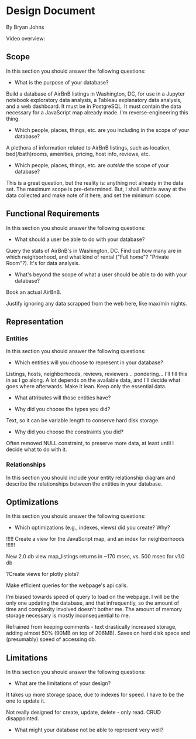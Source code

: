 # Design Document

By Bryan Johns

Video overview: <URL HERE>

## Scope

In this section you should answer the following questions:

* What is the purpose of your database?

Build a database of AirBnB listings in Washington, DC, for use in a Jupyter notebook exploratory data analysis, a Tableau explanatory data analysis, and a web dashboard. It must be in PostgreSQL. It must contain the data necessary for a JavaScript map already made. I'm reverse-engineering this thing.

* Which people, places, things, etc. are you including in the scope of your database?

A plethora of information related to AirBnB listings, such as location, bed(/bath)rooms, amenities, pricing, host info, reviews, etc.

* Which people, places, things, etc. are *outside* the scope of your database?

This is a great question, but the reality is: anything not already in the data set. The maximum scope is pre-determined. But, I shall whittle away at the data collected and make note of it here, and set the minimum scope.

## Functional Requirements

In this section you should answer the following questions:

* What should a user be able to do with your database?

Query the stats of AirBnB's in Washington, DC. Find out how many are in which neighborhood, and what kind of rental ("Full home"? "Private Room"?). It's for data analysis.

* What's beyond the scope of what a user should be able to do with your database?

Book an actual AirBnB. 

Justify ignoring any data scrapped from the web here, like max/min nights.

## Representation

### Entities

In this section you should answer the following questions:

* Which entities will you choose to represent in your database?

Listings, hosts, neighborhoods, reviews, reviewers... pondering... I'll fill this in as I go along. A lot depends on the available data, and I'll decide what goes where afterwards. Make it lean. Keep only the essential data.

* What attributes will those entities have?



* Why did you choose the types you did?

Text, so it can be variable length to conserve hard disk storage.

* Why did you choose the constraints you did?

Often removed NULL constraint, to preserve more data, at least until I decide what to do with it.



### Relationships

In this section you should include your entity relationship diagram and describe the relationships between the entities in your database.

## Optimizations

In this section you should answer the following questions:

* Which optimizations (e.g., indexes, views) did you create? Why?

!!!!! Create a view for the JavaScript map, and an index for neighborhoods !!!!!!

New 2.0 db view map_listings returns in ~170 msec, vs. 500 msec for v1.0 db

?Create views for plotly plots?

Make efficient queries for the webpage's api calls.

I'm biased towards speed of query to load on the webpage. I will be the only one updating the database, and that infrequently, so the amount of time and complexity involved doesn't bother me. The amount of memory storage necessary is mostly inconsequential to me.

Refrained from keeping comments - text drastically increased storage, adding almost 50% (90MB on top of 206MB). Saves on hard disk space and (presumably) speed of accessing db. 

## Limitations

In this section you should answer the following questions:

* What are the limitations of your design?

It takes up more storage space, due to indexes for speed. I have to be the one to update it.

Not really designed for create, update, delete - only read. CRUD disappointed.

* What might your database not be able to represent very well?

